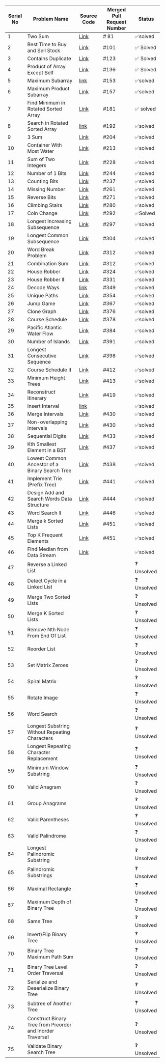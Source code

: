 | Serial No | Problem Name                                      | Source Code | Merged Pull Request Number | Status      |
|-----------|----------------------------------------------------|-------------|----------------------|-------------|
| 1         | Two Sum                                            |[Link](https://github.com/Abiji-2020/DSA-Cracker/tree/main/Blind%2075%20LeetCode/Abinand%20P/Two%20Sum)             | # 81                     | ✅solved  |
| 2         | Best Time to Buy and Sell Stock                   |[Link](https://github.com/Abiji-2020/DSA-Cracker/tree/main/Blind%2075%20LeetCode/Abinand%20P/Best%20time%20to%20buy%20and%20Sell)             |     #101                 |✅ Solved  |
| 3         | Contains Duplicate                                |  [Link](https://github.com/Abiji-2020/DSA-Cracker/tree/main/Blind%2075%20LeetCode/Abinand%20P/Contains%20Duplicate)           |  #123                    | ✅ Solved  |
| 4         | Product of Array Except Self                       | [Link](https://github.com/Abiji-2020/DSA-Cracker/tree/main/Blind%2075%20LeetCode/Abinand%20P/Product%20of%20Array%20Except%20Self)            |     #136                 | ✅ Solved  |
| 5         | Maximum Subarray                                   | [link](https://github.com/Abiji-2020/DSA-Cracker/tree/main/Blind%2075%20LeetCode/Abinand%20P/Maximum%20subarray)            |    #153                  | ✅solved  |
| 6         | Maximum Product Subarray                           |[Link](https://github.com/Abiji-2020/DSA-Cracker/tree/main/Blind%2075%20LeetCode/Abinand%20P/maximum%20product%20subarray)             |  #157                    | ✅solved  |
| 7         | Find Minimum in Rotated Sorted Array               |  [Link](https://github.com/Abiji-2020/DSA-Cracker/tree/main/Blind%2075%20LeetCode/Abinand%20P/Find%20minimum%20in%20rotated%20array)           | #181                     |✅ solved  |
| 8         | Search in Rotated Sorted Array                     |[link](https://github.com/Abiji-2020/DSA-Cracker/tree/main/Blind%2075%20LeetCode/Abinand%20P/Search%20in%20rotated%20array)             | #192                     | ✅solved  |
| 9         | 3 Sum                                              |[Link](https://github.com/Abiji-2020/DSA-Cracker/tree/main/Blind%2075%20LeetCode/Abinand%20P/3sum)             |          #204            | ✅solved  |
| 10        | Container With Most Water                          |[Link](https://github.com/Abiji-2020/DSA-Cracker/tree/main/Blind%2075%20LeetCode/Abinand%20P/Container%20With%20most%20water)             |    #213                  |  ✅solved  |
| 11        | Sum of Two Integers                                |[Link](https://github.com/Abiji-2020/DSA-Cracker/tree/main/Blind%2075%20LeetCode/Abinand%20P/Sum%20of%20Two%20integers)             |    #228                  | ✅solved  |
| 12        | Number of 1 Bits                                   | [Link](https://github.com/Abiji-2020/DSA-Cracker/tree/main/Blind%2075%20LeetCode/Abinand%20P/Number%20of%201%20bits%20)            |      #244        | ✅solved  |
| 13        | Counting Bits                                      |  [Link](https://github.com/Abiji-2020/DSA-Cracker/tree/main/Blind%2075%20LeetCode/Abinand%20P/Counting%20bits)           |       #237                    | ✅solved  |
| 14        | Missing Number                                     | [Link](https://github.com/Abiji-2020/DSA-Cracker/tree/main/Blind%2075%20LeetCode/Abinand%20P/Missing%20number)            |        #261          | ✅solved  |
| 15        | Reverse Bits                                       | [Link](https://github.com/Abiji-2020/DSA-Cracker/tree/main/Blind%2075%20LeetCode/Abinand%20P/Reverse%20Bits)            |  #271                    | ✅solved  |
| 16        | Climbing Stairs                                    |[Link](https://github.com/Abiji-2020/DSA-Cracker/tree/main/Blind%2075%20LeetCode/Abinand%20P/Climbing%20Stairs)             |         #280            | ✅solved  |
| 17        | Coin Change                                        | [Link](https://github.com/Abiji-2020/DSA-Cracker/tree/main/Blind%2075%20LeetCode/Abinand%20P/coin%20change)            |       #292               | ✅Solved  |
| 18        | Longest Increasing Subsequence                     |[Link](https://github.com/Abiji-2020/DSA-Cracker/tree/main/Blind%2075%20LeetCode/Abinand%20P/Longest%20increasing%20subsequence.)             |   #297                   | ✅solved  |
| 19        | Longest Common Subsequence                         | [Link](https://github.com/Abiji-2020/DSA-Cracker/tree/main/Blind%2075%20LeetCode/Abinand%20P/Longest%20common%20subsequence)            |      #304                | ✅solved  |
| 20        | Word Break Problem                                 | [Link](https://github.com/Abiji-2020/DSA-Cracker/tree/main/Blind%2075%20LeetCode/Abinand%20P/Word%20Break)            |         #312             | ✅solved  |
| 21        | Combination Sum                                    |[Link](https://github.com/Abiji-2020/DSA-Cracker/tree/main/Blind%2075%20LeetCode/Abinand%20P/Combination%20Sum)             |      #312                | ✅solved  |
| 22        | House Robber                                       | [Link](https://github.com/Abiji-2020/DSA-Cracker/tree/main/Blind%2075%20LeetCode/Abinand%20P/House%20Robbed)            |      #324                | ✅solved  |
| 23        | House Robber II                                    | [Link](https://github.com/Abiji-2020/DSA-Cracker/tree/main/Blind%2075%20LeetCode/Abinand%20P/House%20Robber%20II)            |      #331                |✅solved  |
| 24        | Decode Ways                                        |[link](https://github.com/Abiji-2020/DSA-Cracker/tree/main/Blind%2075%20LeetCode/Abinand%20P/Decode%20Ways)             |         #349             | ✅solved  |
| 25        | Unique Paths                                       |[Link](https://github.com/Abiji-2020/DSA-Cracker/tree/main/Blind%2075%20LeetCode/Abinand%20P/Unique%20Paths)             |         #354             |✅solved  |
| 26        | Jump Game                                          | [Link](https://github.com/Abiji-2020/DSA-Cracker/tree/main/Blind%2075%20LeetCode/Abinand%20P/Jump%20Game)            |          #367            | ✅solved  |
| 27        | Clone Graph                                        | [Link](https://github.com/Abiji-2020/DSA-Cracker/tree/main/Blind%2075%20LeetCode/Abinand%20P/Clone%20Graph)            |       #376               | ✅solved  |
| 28        | Course Schedule                                    | [Link](https://github.com/Abiji-2020/DSA-Cracker/tree/main/Blind%2075%20LeetCode/Abinand%20P/Course%20Schedule)            |      #378                | ✅solved  |
| 29        | Pacific Atlantic Water Flow                        |[Link](https://github.com/Abiji-2020/DSA-Cracker/tree/main/Blind%2075%20LeetCode/Abinand%20P/Pacific%20Atlantic%20Water%20Flow)             |      #384                |✅solved  |
| 30        | Number of Islands                                  | [Link](https://github.com/Abiji-2020/DSA-Cracker/tree/main/Blind%2075%20LeetCode/Abinand%20P/Number%20of%20Islands)            |            #391          | ✅solved  |
| 31        | Longest Consecutive Sequence                        | [Link](https://github.com/Abiji-2020/DSA-Cracker/tree/main/Blind%2075%20LeetCode/Abinand%20P/Longest%20Consecutive%20Sequence)            |        #398              | ✅solved  |
| 32        | Course Schedule II                                 |[Link](https://github.com/Abiji-2020/DSA-Cracker/tree/main/Blind%2075%20LeetCode/Abinand%20P/Course%20Schedule%20II)             |          #412            | ✅solved  |
| 33        | Minimum Height Trees                                | [Link](https://github.com/Abiji-2020/DSA-Cracker/tree/main/Blind%2075%20LeetCode/Abinand%20P/Minimum%20Height%20Trees)            |    #413                  | ✅solved  |
| 34        | Reconstruct Itinerary                               | [Link](https://github.com/Abiji-2020/DSA-Cracker/tree/main/Blind%2075%20LeetCode/Abinand%20P/Reconstruct%20Itinerary)            |            #419          | ✅solved  |
| 35        | Insert Interval                                     | [link](https://github.com/Abiji-2020/DSA-Cracker/tree/main/Blind%2075%20LeetCode/Abinand%20P/Insert%20Interval)            |                      | ✅solved  |
| 36        | Merge Intervals                                     | [Link](https://github.com/Abiji-2020/DSA-Cracker/tree/main/Blind%2075%20LeetCode/Abinand%20P/Merger%20Intervals)            |             #430         | ✅solved  |
| 37        | Non-overlapping Intervals                           | [Link](https://github.com/Abiji-2020/DSA-Cracker/tree/main/Blind%2075%20LeetCode/Abinand%20P/Non-overlapping%20intervals)            |       #430               | ✅solved  |
| 38        | Sequential Digits                                   | [Link](https://github.com/Abiji-2020/DSA-Cracker/tree/main/Blind%2075%20LeetCode/Abinand%20P/Sequential%20Digits)            |           #433           | ✅solved  |
| 39        | Kth Smallest Element in a BST                      | [Link](https://github.com/Abiji-2020/DSA-Cracker/tree/main/Blind%2075%20LeetCode/Abinand%20P/Kth%20Smallest%20Element%20in%20BST)            |       #437               | ✅solved  |
| 40        | Lowest Common Ancestor of a Binary Search Tree      | [Link](https://github.com/Abiji-2020/DSA-Cracker/tree/main/Blind%2075%20LeetCode/Abinand%20P/Lowest%20Common%20Ancestor%20of%20a%20Binary%20Search%20Tree)            |     #438                 | ✅solved  |
| 41        | Implement Trie (Prefix Tree)                       |[Link](https://github.com/Abiji-2020/DSA-Cracker/tree/main/Blind%2075%20LeetCode/Abinand%20P/Implement%20Trie)             |              #441        | ✅solved  |
| 42        | Design Add and Search Words Data Structure          |[Link](https://github.com/Abiji-2020/DSA-Cracker/tree/main/Blind%2075%20LeetCode/Abinand%20P/Design%20Add%20and%20Search%20words%20Data%20Structure)             |      #444                | ✅solved  |
| 43        | Word Search II                                      | [Link](https://github.com/Abiji-2020/DSA-Cracker/tree/main/Blind%2075%20LeetCode/Abinand%20P/Word%20Search%20II)            |     #446                 | ✅solved  |
| 44        | Merge k Sorted Lists                                |[Link](https://github.com/Abiji-2020/DSA-Cracker/tree/main/Blind%2075%20LeetCode/Abinand%20P/Merge%20K%20List%20)            |       #451               | ✅solved  |
| 45        | Top K Frequent Elements                              |[Link](https://github.com/Abiji-2020/DSA-Cracker/tree/main/Blind%2075%20LeetCode/Abinand%20P/Top%20K%20Frequency%20Elements%20)             |      #451                | ✅solved  |
| 46        | Find Median from Data Stream                        |  [Link](https://github.com/Abiji-2020/DSA-Cracker/tree/main/Blind%2075%20LeetCode/Abinand%20P/Find%20Median%20From%20Data%20Stream)           |                      | ✅solved  |
| 47        | Reverse a Linked List                               |             |                      | ❓ Unsolved  |
| 48        | Detect Cycle in a Linked List                       |             |                      | ❓ Unsolved  |
| 49        | Merge Two Sorted Lists                              |             |                      | ❓ Unsolved  |
| 50        | Merge K Sorted Lists                                |             |                      | ❓ Unsolved  |
| 51        | Remove Nth Node From End Of List                    |             |                      | ❓ Unsolved  |
| 52        | Reorder List                                        |             |                      | ❓ Unsolved  |
| 53        | Set Matrix Zeroes                                   |             |                      | ❓ Unsolved  |
| 54        | Spiral Matrix                                       |             |                      | ❓ Unsolved  |
| 55        | Rotate Image                                        |             |                      | ❓ Unsolved  |
| 56        | Word Search                                         |             |                      | ❓ Unsolved  |
| 57        | Longest Substring Without Repeating Characters     |             |                      | ❓ Unsolved  |
| 58        | Longest Repeating Character Replacement              |             |                      | ❓ Unsolved  |
| 59        | Minimum Window Substring                            |             |                      | ❓ Unsolved  |
| 60        | Valid Anagram                                       |             |                      | ❓ Unsolved  |
| 61        | Group Anagrams                                      |             |                      | ❓ Unsolved  |
| 62        | Valid Parentheses                                   |             |                      | ❓ Unsolved  |
| 63        | Valid Palindrome                                    |             |                      | ❓ Unsolved  |
| 64        | Longest Palindromic Substring                       |             |                      | ❓ Unsolved  |
| 65        | Palindromic Substrings                              |             |                      | ❓ Unsolved  |
| 66        | Maximal Rectangle                                    |             |                      | ❓ Unsolved  |
| 67        | Maximum Depth of Binary Tree                         |             |                      | ❓ Unsolved  |
| 68        | Same Tree                                            |             |                      | ❓ Unsolved  |
| 69        | Invert/Flip Binary Tree                             |             |                      | ❓ Unsolved  |
| 70        | Binary Tree Maximum Path Sum                        |             |                      | ❓ Unsolved  |
| 71        | Binary Tree Level Order Traversal                   |             |                      | ❓ Unsolved  |
| 72        | Serialize and Deserialize Binary Tree               |             |                      | ❓ Unsolved  |
| 73        | Subtree of Another Tree                             |             |                      | ❓ Unsolved  |
| 74        | Construct Binary Tree from Preorder and Inorder Traversal |             |                      | ❓ Unsolved  |
| 75        | Validate Binary Search Tree                         |             |                      | ❓ Unsolved  |

